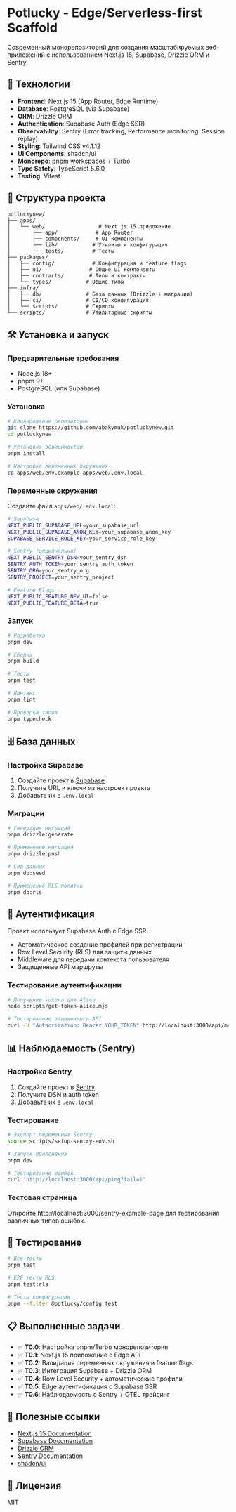 # Potlucky - Edge/Serverless-first Scaffold

Современный монорепозиторий для создания масштабируемых веб-приложений с использованием Next.js 15, Supabase, Drizzle ORM и Sentry.

## 🚀 Технологии

- **Frontend**: Next.js 15 (App Router, Edge Runtime)
- **Database**: PostgreSQL (via Supabase)
- **ORM**: Drizzle ORM
- **Authentication**: Supabase Auth (Edge SSR)
- **Observability**: Sentry (Error tracking, Performance monitoring, Session replay)
- **Styling**: Tailwind CSS v4.1.12
- **UI Components**: shadcn/ui
- **Monorepo**: pnpm workspaces + Turbo
- **Type Safety**: TypeScript 5.6.0
- **Testing**: Vitest

## 📁 Структура проекта

```
potluckynew/
├── apps/
│   └── web/                 # Next.js 15 приложение
│       ├── app/            # App Router
│       ├── components/     # UI компоненты
│       ├── lib/           # Утилиты и конфигурация
│       └── tests/         # Тесты
├── packages/
│   ├── config/            # Конфигурация и feature flags
│   ├── ui/               # Общие UI компоненты
│   ├── contracts/        # Типы и контракты
│   └── types/           # Общие типы
├── infra/
│   ├── db/              # База данных (Drizzle + миграции)
│   ├── ci/              # CI/CD конфигурация
│   └── scripts/         # Скрипты
└── scripts/             # Утилитарные скрипты
```

## 🛠 Установка и запуск

### Предварительные требования

- Node.js 18+
- pnpm 9+
- PostgreSQL (или Supabase)

### Установка

```bash
# Клонирование репозитория
git clone https://github.com/abakymuk/potluckynew.git
cd potluckynew

# Установка зависимостей
pnpm install

# Настройка переменных окружения
cp apps/web/env.example apps/web/.env.local
```

### Переменные окружения

Создайте файл `apps/web/.env.local`:

```bash
# Supabase
NEXT_PUBLIC_SUPABASE_URL=your_supabase_url
NEXT_PUBLIC_SUPABASE_ANON_KEY=your_supabase_anon_key
SUPABASE_SERVICE_ROLE_KEY=your_service_role_key

# Sentry (опционально)
NEXT_PUBLIC_SENTRY_DSN=your_sentry_dsn
SENTRY_AUTH_TOKEN=your_sentry_auth_token
SENTRY_ORG=your_sentry_org
SENTRY_PROJECT=your_sentry_project

# Feature Flags
NEXT_PUBLIC_FEATURE_NEW_UI=false
NEXT_PUBLIC_FEATURE_BETA=true
```

### Запуск

```bash
# Разработка
pnpm dev

# Сборка
pnpm build

# Тесты
pnpm test

# Линтинг
pnpm lint

# Проверка типов
pnpm typecheck
```

## 🗄 База данных

### Настройка Supabase

1. Создайте проект в [Supabase](https://supabase.com)
2. Получите URL и ключи из настроек проекта
3. Добавьте их в `.env.local`

### Миграции

```bash
# Генерация миграций
pnpm drizzle:generate

# Применение миграций
pnpm drizzle:push

# Сид данных
pnpm db:seed

# Применение RLS политик
pnpm db:rls
```

## 🔐 Аутентификация

Проект использует Supabase Auth с Edge SSR:

- Автоматическое создание профилей при регистрации
- Row Level Security (RLS) для защиты данных
- Middleware для передачи контекста пользователя
- Защищенные API маршруты

### Тестирование аутентификации

```bash
# Получение токена для Alice
node scripts/get-token-alice.mjs

# Тестирование защищенного API
curl -H "Authorization: Bearer YOUR_TOKEN" http://localhost:3000/api/me
```

## 📊 Наблюдаемость (Sentry)

### Настройка Sentry

1. Создайте проект в [Sentry](https://sentry.io)
2. Получите DSN и auth token
3. Добавьте их в `.env.local`

### Тестирование

```bash
# Экспорт переменных Sentry
source scripts/setup-sentry-env.sh

# Запуск приложения
pnpm dev

# Тестирование ошибок
curl "http://localhost:3000/api/ping?fail=1"
```

### Тестовая страница

Откройте http://localhost:3000/sentry-example-page для тестирования различных типов ошибок.

## 🧪 Тестирование

```bash
# Все тесты
pnpm test

# E2E тесты RLS
pnpm test:rls

# Тесты конфигурации
pnpm --filter @potlucky/config test
```

## 📋 Выполненные задачи

- ✅ **T0.0**: Настройка pnpm/Turbo монорепозитория
- ✅ **T0.1**: Next.js 15 приложение с Edge API
- ✅ **T0.2**: Валидация переменных окружения и feature flags
- ✅ **T0.3**: Интеграция Supabase + Drizzle ORM
- ✅ **T0.4**: Row Level Security + автоматические профили
- ✅ **T0.5**: Edge аутентификация с Supabase SSR
- ✅ **T0.6**: Наблюдаемость с Sentry + OTEL трейсинг

## 🔗 Полезные ссылки

- [Next.js 15 Documentation](https://nextjs.org/docs)
- [Supabase Documentation](https://supabase.com/docs)
- [Drizzle ORM](https://orm.drizzle.team)
- [Sentry Documentation](https://docs.sentry.io)
- [shadcn/ui](https://ui.shadcn.com)

## 📄 Лицензия

MIT
